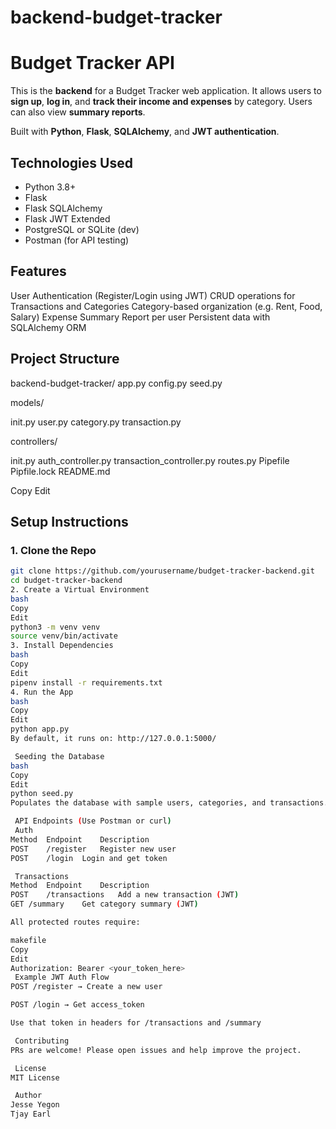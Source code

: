 # backend-budget-tracker
#  Budget Tracker API

This is the **backend** for a Budget Tracker web application. It allows users to **sign up**, **log in**, and **track their income and expenses** by category. Users can also view **summary reports**.

Built with **Python**, **Flask**, **SQLAlchemy**, and **JWT authentication**.



##  Technologies Used

- Python 3.8+
- Flask
- Flask SQLAlchemy
- Flask JWT Extended
- PostgreSQL or SQLite (dev)
- Postman (for API testing)



##  Features

 User Authentication (Register/Login using JWT)
 CRUD operations for Transactions and Categories
 Category-based organization (e.g. Rent, Food, Salary)
 Expense Summary Report per user
 Persistent data with SQLAlchemy ORM



##  Project Structure

backend-budget-tracker/
 app.py 
 config.py 
 seed.py

 models/

 init.py 
 user.py
 category.py
 transaction.py

 controllers/
 
 init.py
 auth_controller.py
 transaction_controller.py
 routes.py 
 Pipefile
 Pipfile.lock
 README.md 


Copy
Edit



##  Setup Instructions

### 1. Clone the Repo

```bash
git clone https://github.com/yourusername/budget-tracker-backend.git
cd budget-tracker-backend
2. Create a Virtual Environment
bash
Copy
Edit
python3 -m venv venv
source venv/bin/activate
3. Install Dependencies
bash
Copy
Edit
pipenv install -r requirements.txt
4. Run the App
bash
Copy
Edit
python app.py
By default, it runs on: http://127.0.0.1:5000/

 Seeding the Database 
bash
Copy
Edit
python seed.py
Populates the database with sample users, categories, and transactions.

 API Endpoints (Use Postman or curl)
 Auth
Method	Endpoint	Description
POST	/register	Register new user
POST	/login	Login and get token

 Transactions
Method	Endpoint	Description
POST	/transactions	Add a new transaction (JWT)
GET	/summary	Get category summary (JWT)

All protected routes require:

makefile
Copy
Edit
Authorization: Bearer <your_token_here>
 Example JWT Auth Flow
POST /register → Create a new user

POST /login → Get access_token

Use that token in headers for /transactions and /summary

 Contributing
PRs are welcome! Please open issues and help improve the project.

 License
MIT License

 Author
Jesse Yegon 
Tjay Earl